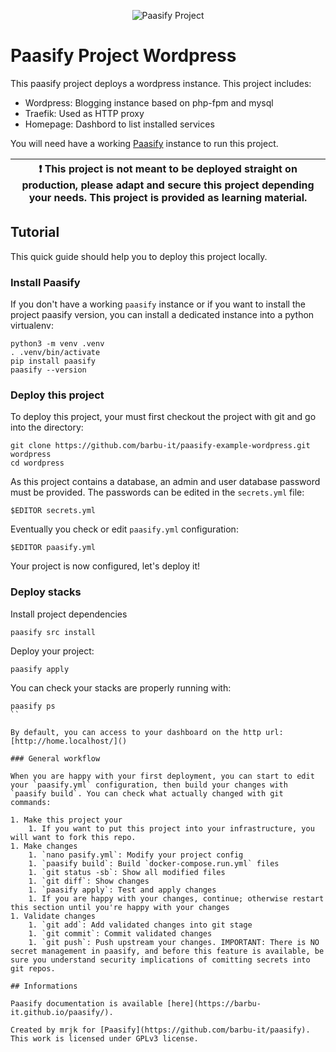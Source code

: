 <p align='center'>
<img src="https://github.com/barbu-it/paasify/raw/develop/logo/paasify_project.svg" alt="Paasify Project">
</p>

# Paasify Project Wordpress

This paasify project deploys a wordpress instance. This project includes:

* Wordpress: Blogging instance based on php-fpm and mysql
* Traefik: Used as HTTP proxy
* Homepage: Dashbord to list installed services

You will need have a working [Paasify](https://github.com/barbu-it/paasify) instance to run this project.

| :exclamation:  This project is not meant to be deployed straight on production, please adapt and secure this project depending your needs. This project is provided as learning material.  |
|-----------------------------------------|


## Tutorial

This quick guide should help you to deploy this project locally.

### Install Paasify

If you don't have a working `paasify` instance or if you want to install the project paasify version, you can install a dedicated instance into a python virtualenv:
```
python3 -m venv .venv
. .venv/bin/activate
pip install paasify
paasify --version
```

### Deploy this project

To deploy this project, your must first checkout the project with git and go into the directory:
```
git clone https://github.com/barbu-it/paasify-example-wordpress.git wordpress
cd wordpress
```

As this project contains a database, an admin and user database password must be provided. The passwords can be edited in the `secrets.yml` file:
```
$EDITOR secrets.yml
```

Eventually you check or edit `paasify.yml` configuration:
```
$EDITOR paasify.yml
```

Your project is now configured, let's deploy it!

### Deploy stacks

Install project dependencies
```
paasify src install
```

Deploy your project:
```
paasify apply
```

You can check your stacks are properly running with:
```
paasify ps
``

By default, you can access to your dashboard on the http url: [http://home.localhost/]()

### General workflow

When you are happy with your first deployment, you can start to edit your `paasify.yml` configuration, then build your changes with `paasify build`. You can check what actually changed with git commands:

1. Make this project your
    1. If you want to put this project into your infrastructure, you will want to fork this repo.
1. Make changes
    1. `nano pasify.yml`: Modify your project config
    1. `paasify build`: Build `docker-compose.run.yml` files
    1. `git status -sb`: Show all modified files
    1. `git diff`: Show changes
    1. `paasify apply`: Test and apply changes
    1. If you are happy with your changes, continue; otherwise restart this section until you're happy with your changes
1. Validate changes
    1. `git add`: Add validated changes into git stage
    1. `git commit`: Commit validated changes
    1. `git push`: Push upstream your changes. IMPORTANT: There is NO secret management in paasify, and before this feature is available, be sure you understand security implications of comitting secrets into git repos.

## Informations

Paasify documentation is available [here](https://barbu-it.github.io/paasify/).

Created by mrjk for [Paasify](https://github.com/barbu-it/paasify). This work is licensed under GPLv3 license.
 
